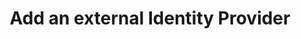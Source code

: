 ---
title: Add an external Identity Provider
meta:
  - name: description
    content: Okta supports authentication with an external OpenID Connect and SAML Identity Providers. Get an overview of the process and prerequisites, and the instructions required to set one up.
layout: Guides
sections:
- before-you-begin
- create-an-app-at-idp
- configure-idp-in-okta
- add-okta-redirect-uri-to-idp
- register-app-in-okta
- create-authz-url
- use-idp-to-sign-in
- next-steps
---